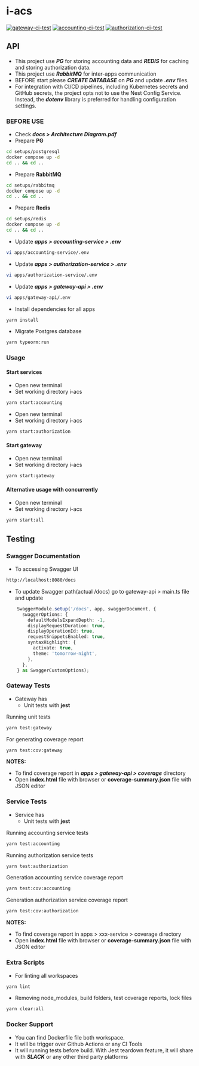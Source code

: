 # i-acs

[![gateway-ci-test](https://github.com/vural-hakan/i-acs/actions/workflows/gateway-api-test-coverage.yml/badge.svg)](https://github.com/vural-hakan/i-acs/actions/workflows/gateway-api-test-coverage.yml) [![accounting-ci-test](https://github.com/vural-hakan/i-acs/actions/workflows/accounting-service-test-coverage.yml/badge.svg)](https://github.com/vural-hakan/i-acs/actions/workflows/accounting-service-test-coverage.yml) [![authorization-ci-test](https://github.com/vural-hakan/i-acs/actions/workflows/authorization-service-test-coverage.yml/badge.svg)](https://github.com/vural-hakan/i-acs/actions/workflows/authorization-service-test-coverage.yml)

## API

* This project use ***PG*** for storing accounting data and ***REDIS*** for caching and storing authorization data.
* This project use ***RabbitMQ*** for inter-apps communication 
* BEFORE start please ***CREATE DATABASE*** on ***PG*** and update ***.env*** files.
* For integration with CI/CD pipelines, including Kubernetes secrets and GitHub secrets, the project opts not to use the Nest Config Service. Instead, the ***dotenv*** library is preferred for handling configuration settings.

### BEFORE USE

* Check ***docs > Architecture Diagram.pdf***
* Prepare **PG**
```bash
cd setups/postgresql
docker compose up -d 
cd .. && cd ..
```

* Prepare **RabbitMQ**
```bash
cd setups/rabbitmq
docker compose up -d 
cd .. && cd ..
```

* Prepare **Redis**
```bash
cd setups/redis
docker compose up -d 
cd .. && cd ..
```

* Update ***apps > accounting-service > .env***
```bash
vi apps/accounting-service/.env
```

* Update ***apps > authorization-service > .env***
```bash
vi apps/authorization-service/.env
```

* Update ***apps > gateway-api > .env***
```bash
vi apps/gateway-api/.env
```

* Install dependencies for all apps
```bash
yarn install
```

* Migrate Postgres database
```bash
yarn typeorm:run
```

### Usage

#### Start services
* Open new terminal
* Set working directory i-acs

```bash
yarn start:accounting
```

* Open new terminal
* Set working directory i-acs
```bash
yarn start:authorization
```

#### Start gateway
* Open new terminal
* Set working directory i-acs

```bash
yarn start:gateway
```

#### Alternative usage with concurrently
* Open new terminal
* Set working directory i-acs
```bash
yarn start:all
```

## Testing

### Swagger Documentation
* To accessing Swagger UI

```bash
http://localhost:8080/docs
```
* To update Swagger path(actual /docs) go to gateway-api > main.ts file and update 

```typescript
    SwaggerModule.setup('/docs', app, swaggerDocument, {
      swaggerOptions: {
        defaultModelsExpandDepth: -1,
        displayRequestDuration: true,
        displayOperationId: true,
        requestSnippetsEnabled: true,
        syntaxHighlight: {
          activate: true,
          theme: 'tomorrow-night',
        },
      },
    } as SwaggerCustomOptions);
```

### Gateway Tests

* Gateway has
    * Unit tests with **jest**

Running unit tests
```bash
yarn test:gateway
```

For generating coverage report

```bash
yarn test:cov:gateway
```

**NOTES:** 
* To find coverage report in ***apps > gateway-api > coverage*** directory
* Open **index.html** file with browser or **coverage-summary.json** file with JSON editor


### Service Tests
* Service has
    * Unit tests with **jest**

Running accounting service tests
```bash
yarn test:accounting
```

Running authorization service tests
```bash
yarn test:authorization
```

Generation accounting service coverage report
```bash
yarn test:cov:accounting
```

Generation authorization service coverage report
```bash
yarn test:cov:authorization
```

**NOTES:** 
* To find coverage report in apps > xxx-service > coverage directory
* Open **index.html** file with browser or **coverage-summary.json** file with JSON editor


### Extra Scripts

* For linting all workspaces

```bash
yarn lint
```

* Removing node_modules, build folders, test coverage reports, lock  files

```bash
yarn clear:all
```

### Docker Support
* You can find Dockerfile file both workspace.
* It will be trigger over Github Actions or any CI Tools
* It will running tests before build. With Jest teardown feature, it will share with ***SLACK*** or any other third party platforms

